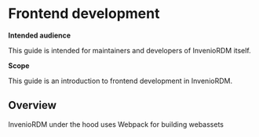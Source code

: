 # Frontend development

**Intended audience**

This guide is intended for maintainers and developers of InvenioRDM itself.

**Scope**

This guide is an introduction to frontend development in InvenioRDM.

## Overview

InvenioRDM under the hood uses Webpack for building webassets




